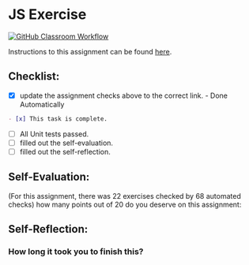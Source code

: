 JS Exercise
===================================
[![GitHub Classroom Workflow](https://s///github.com/it3049c-fall22-henderson/js-exercises-ColinMaxwell2001/actions/workflows/classroom.yml/badge.svg)](https://s///github.com/it3049c-fall22-henderson/js-exercises-ColinMaxwell2001/actions/workflows/classroom.yml)

Instructions to this assignment can be found [here](https://it3049c.github.io/Material/Assignments/2.JavaScript_Exercises/).

## Checklist:
- [x] update the assignment checks above to the correct link. - Done Automatically
```md
- [x] This task is complete.
```
- [ ] All Unit tests passed.
- [ ] filled out the self-evaluation.
- [ ] filled out the self-reflection.

## Self-Evaluation: 
(For this assignment, there was 22 exercises checked by 68 automated checks)
how many points out of 20 do you deserve on this assignment:

## Self-Reflection:
<!-- What did you learn that you found interesting -->

### How long it took you to finish this?
